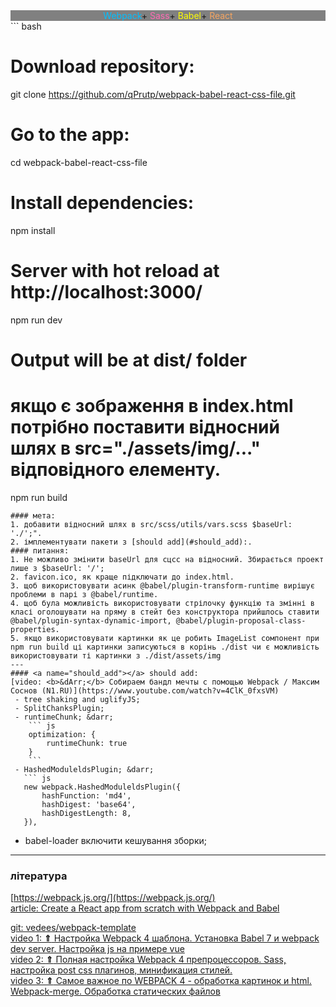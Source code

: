 <div align="center" style="background-color:grey;">
    <span style="color:deepskyblue;">Webpack</span>+
    <span style="color:hotpink;">Sass</span>+
    <span style="color:yellow;">Babel</span>+
    <span style="color:sandybrown;">React</span>
</div>
``` bash

# Download repository:
git clone https://github.com/qPrutp/webpack-babel-react-css-file.git

# Go to the app:
cd webpack-babel-react-css-file

# Install dependencies:
npm install

# Server with hot reload at http://localhost:3000/
npm run dev

# Output will be at dist/ folder
# якщо є зображення в index.html потрібно поставити відносний шлях в src="./assets/img/..." відповідного елементу.
npm run build
```
#### мета:
1. добавити відносний шлях в src/scss/utils/vars.scss $baseUrl: './';".
2. імплементувати пакети з [should add](#should_add):.
#### питання:
1. Не можливо змінити baseUrl для сцсс на відносний. Збирається проект лише з $baseUrl: '/'; 
2. favicon.ico, як краще підключати до index.html.
3. щоб використовувати асинк @babel/plugin-transform-runtime вирішує проблеми в парі з @babel/runtime.
4. щоб була можливість використовувати стрілочку функцію та змінні в класі оголошувати на пряму в стейт без конструктора прийшлось ставити @babel/plugin-syntax-dynamic-import, @babel/plugin-proposal-class-properties.
5. якщо використовувати картинки як це робить ImageList сомпонент при npm run build ці картинки записуються в корінь ./dist чи є можливість використовувати ті картинки з ./dist/assets/img
---
#### <a name="should_add"></a> should add:
[video: <b>&dArr;</b> Собираем бандл мечты с помощью Webpack / Максим Соснов (N1.RU)](https://www.youtube.com/watch?v=4ClK_0fxsVM)
 - tree shaking and uglifyJS;
 - SplitChanksPlugin;
 - runtimeChunk; &darr;
    ``` js
    optimization: {
        runtimeChunk: true
    }
    ```
 - HashedModuleldsPlugin; &darr;
   ``` js
   new webpack.HashedModuleldsPlugin({
       hashFunction: 'md4',
       hashDigest: 'base64',
       hashDigestLength: 8,
   }),
   ```
- babel-loader включити кешування зборки;
---
### література
[https://webpack.js.org/](https://webpack.js.org/)<br />
[article: Create a React app from scratch with Webpack and Babel](https://www.sentinelstand.com/article/create-react-app-from-scratch-with-webpack-and-babel)<br />

[git: vedees/webpack-template](https://github.com/vedees/webpack-template)<br />
[video 1: <b>&#8657;</b> Настройка Webpack 4 шаблона. Установка Babel 7 и webpack dev server. Настройка js на примере vue](https://www.youtube.com/watch?v=JcKRovPhGo8)<br />
[video 2: <b>&#8657;</b> Полная настройка Webpack 4 препроцессоров. Sass, настройка post css плагинов, минификация стилей.](https://www.youtube.com/watch?v=qqTIqwQX8nc)<br />
[video 3: <b>&#8657;</b> Самое важное по WEBPACK 4 - обработка картинок и html. Webpack-merge. Обработка статических файлов](https://www.youtube.com/watch?v=QF3EcxymIcc&t=122s)

